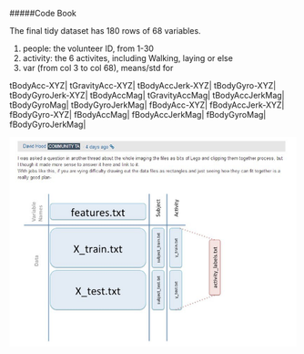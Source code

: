 #####Code Book

The final tidy dataset has 180 rows of 68 variables.

1. people: the volunteer ID, from 1-30
2. activity: the 6 activites, including Walking, laying or else
3. var (from col 3 to col 68), means/std for 

tBodyAcc-XYZ|
tGravityAcc-XYZ|
tBodyAccJerk-XYZ|
tBodyGyro-XYZ|
tBodyGyroJerk-XYZ|
tBodyAccMag|
tGravityAccMag|
tBodyAccJerkMag|
tBodyGyroMag|
tBodyGyroJerkMag|
fBodyAcc-XYZ|
fBodyAccJerk-XYZ|
fBodyGyro-XYZ|
fBodyAccMag|
fBodyAccJerkMag|
fBodyGyroMag|
fBodyGyroJerkMag|

![Rawdata Summary](https://raw.githubusercontent.com/yunyanzyy/JHU_GettingCleaningData/master/screenshot.jpg)
